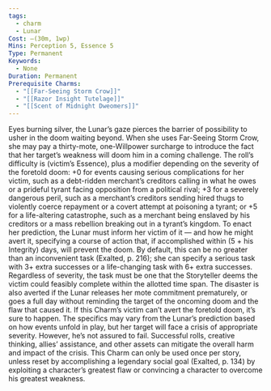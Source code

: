 ```yaml
---
tags:
  - charm
  - Lunar
Cost: —(30m, 1wp)
Mins: Perception 5, Essence 5
Type: Permanent
Keywords:
  - None
Duration: Permanent
Prerequisite Charms:
  - "[[Far-Seeing Storm Crow]]"
  - "[[Razor Insight Tutelage]]"
  - "[[Scent of Midnight Dweomers]]"
---
```

Eyes burning silver, the Lunar’s gaze pierces the barrier of possibility to usher in the doom waiting beyond. When she uses Far-Seeing Storm Crow, she may pay a thirty-mote, one-Willpower surcharge to introduce the fact that her target’s weakness will doom him in a coming challenge. The roll’s difficulty is (victim’s Essence), plus a modifier depending on the severity of the foretold doom: +0 for events causing serious complications for her victim, such as a debt-ridden merchant’s creditors calling in what he owes or a prideful tyrant facing opposition from a political rival; +3 for a severely dangerous peril, such as a merchant’s creditors sending hired thugs to violently coerce repayment or a covert attempt at poisoning a tyrant; or +5 for a life-altering catastrophe, such as a merchant being enslaved by his creditors or a mass rebellion breaking out in a tyrant’s kingdom. To enact her prediction, the Lunar must inform her victim of it — and how he might avert it, specifying a course of action that, if accomplished within (5 + his Integrity) days, will prevent the doom. By default, this can be no greater than an inconvenient task (Exalted, p. 216); she can specify a serious task with 3+ extra successes or a life-changing task with 6+ extra successes. Regardless of severity, the task must be one that the Storyteller deems the victim could feasibly complete within the allotted time span. The disaster is also averted if the Lunar releases her mote commitment prematurely, or goes a full day without reminding the target of the oncoming doom and the flaw that caused it. If this Charm’s victim can’t avert the foretold doom, it’s sure to happen. The specifics may vary from the Lunar’s prediction based on how events unfold in play, but her target will face a crisis of appropriate severity. However, he’s not assured to fail. Successful rolls, creative thinking, allies’ assistance, and other assets can mitigate the overall harm and impact of the crisis. This Charm can only be used once per story, unless reset by accomplishing a legendary social goal (Exalted, p. 134) by exploiting a character’s greatest flaw or convincing a character to overcome his greatest weakness.